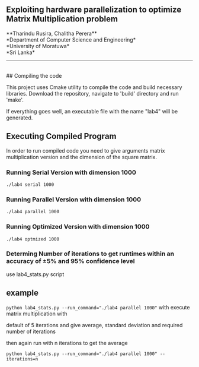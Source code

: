 ## Exploiting hardware parallelization to optimize Matrix Multiplication problem
<p>
**Tharindu Rusira, Chalitha Perera** <br/>
*Department of Computer Science and Engineering*<br />
*University of Moratuwa* <br />
*Sri Lanka*<br />
<hr>
<p/>
<br />
## Compiling the code

This project uses Cmake utility to compile the code and build necessary libraries. 
Download the repository, navigate to 'build' directory and run 'make'.

If everything goes well, an executable file with the name "lab4" will be generated.

## Executing Compiled Program

In order to run compiled code you need to give arguments
matrix multiplication version and the dimension of the square matrix.

### Running Serial Version with dimension 1000
 
  `./lab4 serial 1000`

### Running Parallel Version with dimension 1000
 
  `./lab4 parallel 1000`

### Running Optimized Version with dimension 1000
 
  `./lab4 optmized 1000`

### Determing Number of iterations to get runtimes within an accuracy of ±5% and 95% confidence level
use lab4_stats.py script

example
------------
 
  `python lab4_stats.py --run_command="./lab4 parallel 1000"` with execute matrix multiplication with

 default of 5 iterations and give average, standard deviation and required number of iterations

then again run with n iterations to get the average
 
  `python lab4_stats.py --run_command="./lab4 parallel 1000" --iterations=n`
